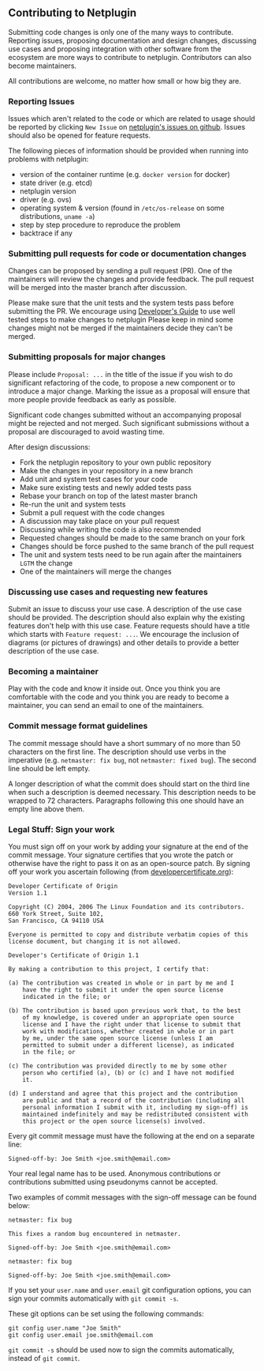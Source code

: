 ## Contributing to Netplugin

Submitting code changes is only one of the many ways to contribute.
Reporting issues, proposing documentation and design changes,
discussing use cases and proposing integration with other software
from the ecosystem are more ways to contribute to netplugin.
Contributors can also become maintainers.

All contributions are welcome, no matter how small or how big they are.


### Reporting Issues
Issues which aren't related to the code or which are related to usage
should be reported by clicking `New Issue` on
[netplugin's issues on github](https://github.com/contiv/netplugin/issues).
Issues should also be opened for feature requests.

The following pieces of information should be provided when running into
problems with netplugin:
- version of the container runtime (e.g. `docker version` for docker)
- state driver (e.g. etcd)
- netplugin version
- driver (e.g. ovs)
- operating system & version (found in `/etc/os-release` on some distributions, `uname -a`)
- step by step procedure to reproduce the problem
- backtrace if any


### Submitting pull requests for code or documentation changes
Changes can be proposed by sending a pull request (PR). One of the maintainers
will review the changes and provide feedback. The pull request will be merged
into the master branch after discussion.

Please make sure that the unit tests and the system tests pass before
submitting the PR. We encourage using [Developer's Guide](docs/DevEnv.md) to use
well tested steps to make changes to netplugin
Please keep in mind some changes might not be merged if the maintainers
decide they can't be merged.


### Submitting proposals for major changes
Please include `Proposal: ...` in the title of the issue if you wish to
do significant refactoring of the code, to propose a new component or to
introduce a major change. Marking the issue as a proposal will ensure that
more people provide feedback as early as possible.

Significant code changes submitted without an accompanying proposal might
be rejected and not merged. Such significant submissions without a proposal are
discouraged to avoid wasting time.


After design discussions:
- Fork the netplugin repository to your own public repository
- Make the changes in your repository in a new branch
- Add unit and system test cases for your code
- Make sure existing tests and newly added tests pass
- Rebase your branch on top of the latest master branch
- Re-run the unit and system tests
- Submit a pull request with the code changes
- A discussion may take place on your pull request
- Discussing while writing the code is also recommended
- Requested changes should be made to the same branch on your fork
- Changes should be force pushed to the same branch of the pull request
- The unit and system tests need to be run again after the maintainers `LGTM` the change
- One of the maintainers will merge the changes


### Discussing use cases and requesting new features
Submit an issue to discuss your use case. A description of the use case
should be provided. The description should also explain why the existing
features don't help with this use case.
Feature requests should have a title which starts with `Feature request: ...`.
We encourage the inclusion of diagrams (or pictures of drawings) and other
details to provide a better description of the use case.


### Becoming a maintainer
Play with the code and know it inside out. Once you think you are comfortable
with the code and you think you are ready to become a maintainer, you can send
an email to one of the maintainers.

### Commit message format guidelines
The commit message should have a short summary of no more than 50
characters on the first line. The description should use verbs in the imperative
(e.g. `netmaster: fix bug`, not `netmaster: fixed bug`).
The second line should be left empty.

A longer description of what the commit does should start on the third line when
such a description is deemed necessary. This description needs to be wrapped to
72 characters. Paragraphs following this one should have an empty line above
them.


### Legal Stuff: Sign your work
You must sign off on your work by adding your signature at the end of the
commit message. Your signature certifies that you wrote the patch or
otherwise have the right to pass it on as an open-source patch. 
By signing off your work you ascertain following (from [developercertificate.org](http://developercertificate.org/)):

```
Developer Certificate of Origin
Version 1.1

Copyright (C) 2004, 2006 The Linux Foundation and its contributors.
660 York Street, Suite 102,
San Francisco, CA 94110 USA

Everyone is permitted to copy and distribute verbatim copies of this
license document, but changing it is not allowed.

Developer's Certificate of Origin 1.1

By making a contribution to this project, I certify that:

(a) The contribution was created in whole or in part by me and I
    have the right to submit it under the open source license
    indicated in the file; or

(b) The contribution is based upon previous work that, to the best
    of my knowledge, is covered under an appropriate open source
    license and I have the right under that license to submit that
    work with modifications, whether created in whole or in part
    by me, under the same open source license (unless I am
    permitted to submit under a different license), as indicated
    in the file; or

(c) The contribution was provided directly to me by some other
    person who certified (a), (b) or (c) and I have not modified
    it.

(d) I understand and agree that this project and the contribution
    are public and that a record of the contribution (including all
    personal information I submit with it, including my sign-off) is
    maintained indefinitely and may be redistributed consistent with
    this project or the open source license(s) involved.
```

Every git commit message must have the following at the end on a separate line:

    Signed-off-by: Joe Smith <joe.smith@email.com>

Your real legal name has to be used. Anonymous contributions or contributions
submitted using pseudonyms cannot be accepted.

Two examples of commit messages with the sign-off message can be found below:
```
netmaster: fix bug

This fixes a random bug encountered in netmaster.

Signed-off-by: Joe Smith <joe.smith@email.com>
```
```
netmaster: fix bug

Signed-off-by: Joe Smith <joe.smith@email.com>
```

If you set your `user.name` and `user.email` git configuration options, you can
sign your commits automatically with `git commit -s`.

These git options can be set using the following commands:
```
git config user.name "Joe Smith"
git config user.email joe.smith@email.com
```

`git commit -s` should be used now to sign the commits automatically, instead of
`git commit`.

